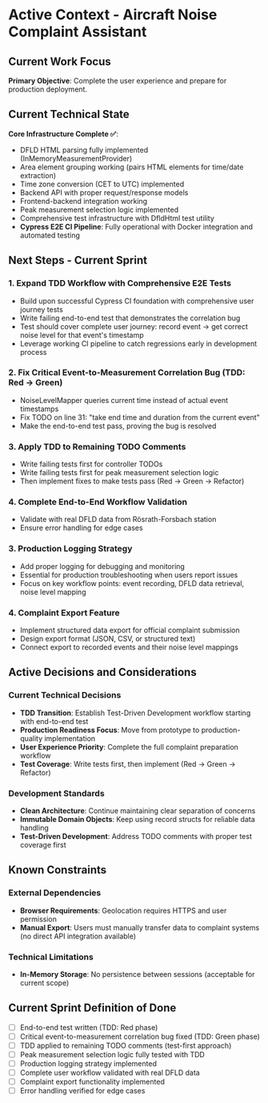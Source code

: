 # Active Context - Aircraft Noise Complaint Assistant

## Current Work Focus

**Primary Objective**: Complete the user experience and prepare for production deployment.

## Current Technical State

**Core Infrastructure Complete ✅**:
- DFLD HTML parsing fully implemented (InMemoryMeasurementProvider)
- Area element grouping working (pairs HTML elements for time/date extraction)
- Time zone conversion (CET to UTC) implemented
- Backend API with proper request/response models
- Frontend-backend integration working
- Peak measurement selection logic implemented
- Comprehensive test infrastructure with DfldHtml test utility
- **Cypress E2E CI Pipeline**: Fully operational with Docker integration and automated testing

## Next Steps - Current Sprint

### 1. Expand TDD Workflow with Comprehensive E2E Tests
- Build upon successful Cypress CI foundation with comprehensive user journey tests
- Write failing end-to-end test that demonstrates the correlation bug  
- Test should cover complete user journey: record event → get correct noise level for that event's timestamp
- Leverage working CI pipeline to catch regressions early in development process

### 2. Fix Critical Event-to-Measurement Correlation Bug (TDD: Red → Green)
- NoiseLevelMapper queries current time instead of actual event timestamps
- Fix TODO on line 31: "take end time and duration from the current event"  
- Make the end-to-end test pass, proving the bug is resolved

### 3. Apply TDD to Remaining TODO Comments
- Write failing tests first for controller TODOs
- Write failing tests first for peak measurement selection logic
- Then implement fixes to make tests pass (Red → Green → Refactor)

### 4. Complete End-to-End Workflow Validation
- Validate with real DFLD data from Rösrath-Forsbach station
- Ensure error handling for edge cases

### 3. Production Logging Strategy
- Add proper logging for debugging and monitoring
- Essential for production troubleshooting when users report issues
- Focus on key workflow points: event recording, DFLD data retrieval, noise level mapping

### 4. Complaint Export Feature
- Implement structured data export for official complaint submission
- Design export format (JSON, CSV, or structured text)
- Connect export to recorded events and their noise level mappings

## Active Decisions and Considerations

### Current Technical Decisions
- **TDD Transition**: Establish Test-Driven Development workflow starting with end-to-end test
- **Production Readiness Focus**: Move from prototype to production-quality implementation
- **User Experience Priority**: Complete the full complaint preparation workflow
- **Test Coverage**: Write tests first, then implement (Red → Green → Refactor)

### Development Standards
- **Clean Architecture**: Continue maintaining clear separation of concerns
- **Immutable Domain Objects**: Keep using record structs for reliable data handling
- **Test-Driven Development**: Address TODO comments with proper test coverage first

## Known Constraints

### External Dependencies
- **Browser Requirements**: Geolocation requires HTTPS and user permission  
- **Manual Export**: Users must manually transfer data to complaint systems (no direct API integration available)

### Technical Limitations
- **In-Memory Storage**: No persistence between sessions (acceptable for current scope)

## Current Sprint Definition of Done

- [ ] End-to-end test written (TDD: Red phase)
- [ ] Critical event-to-measurement correlation bug fixed (TDD: Green phase)
- [ ] TDD applied to remaining TODO comments (test-first approach)
- [ ] Peak measurement selection logic fully tested with TDD
- [ ] Production logging strategy implemented
- [ ] Complete user workflow validated with real DFLD data
- [ ] Complaint export functionality implemented
- [ ] Error handling verified for edge cases